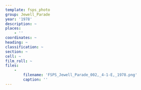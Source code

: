 ```yaml
---
template: fsps_photo
group: Jewell_Parade
year: '1978'
description: ~
places:
    - ''
coordinates: ~
heading: ~
classification: ~
section: ~
cell: ~
film_roll: ~
files:
    -
        filename: 'FSPS_Jewell_Parade_002,_4-1-E,_1978.png'
        caption: ''
---
```

